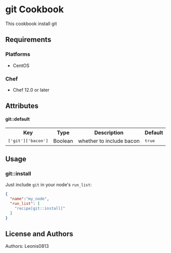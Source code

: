 # git Cookbook

This cookbook install git

## Requirements

### Platforms

- CentOS

### Chef

- Chef 12.0 or later

## Attributes

#### git::default

<table>
  <tr>
    <th>Key</th>
    <th>Type</th>
    <th>Description</th>
    <th>Default</th>
  </tr>
  <tr>
    <td><tt>['git']['bacon']</tt></td>
    <td>Boolean</td>
    <td>whether to include bacon</td>
    <td><tt>true</tt></td>
  </tr>
</table>

## Usage

### git::install

Just include `git` in your node's `run_list`:

```json
{
  "name":"my_node",
  "run_list": [
    "recipe[git::install]"
  ]
}
```

## License and Authors

Authors: Leonis0813
